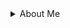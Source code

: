 <details>
 <summary>About Me</summary>
  Not much to say maybe I am gamer, programmer or just an idiot. Interested in both software and hardware.
</details>
